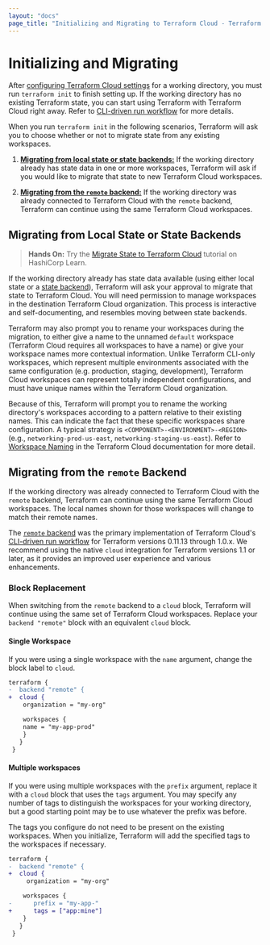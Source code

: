 ```yaml
---
layout: "docs"
page_title: "Initializing and Migrating to Terraform Cloud - Terraform CLI"
---
```


# Initializing and Migrating

After [configuring Terraform Cloud settings](/docs/cli/cloud/settings.html) for a working directory, you must run `terraform init` to finish setting up. If the working directory has no existing Terraform state, you can start using Terraform with Terraform Cloud right away. Refer to [CLI-driven run workflow](/docs/cloud/run/cli.html) for more details.

When you run `terraform init` in the following scenarios, Terraform will ask you to choose whether or not to migrate state from any existing workspaces.

1. [**Migrating from local state or state backends:**](#migrating-from-local-state-or-state-backends) If the working directory already has state data in one or more workspaces, Terraform will ask if you would like to migrate that state to new Terraform Cloud workspaces.

2. [**Migrating from the `remote` backend:**](#migrating-from-the-remote-backend) If the working directory was already connected to Terraform Cloud with the `remote` backend, Terraform can continue using the same Terraform Cloud workspaces.

## Migrating from Local State or State Backends

> **Hands On:** Try the [Migrate State to Terraform Cloud](https://learn.hashicorp.com/tutorials/terraform/cloud-migrate) tutorial on HashiCorp Learn.

If the working directory already has state data available (using either local state or a [state
backend](/docs/language/settings/backends/index.html)), Terraform will ask your approval to migrate
that state to Terraform Cloud. You will need permission to manage workspaces in the destination Terraform Cloud organization. This process is interactive and self-documenting, and resembles
moving between state backends.

Terraform may also prompt you to rename your workspaces during the migration, to either give a name to
the unnamed `default` workspace (Terraform Cloud requires all workspaces to have a name) or give
your workspace names more contextual information. Unlike Terraform CLI-only workspaces, which represent
multiple environments associated with the same configuration (e.g. production, staging, development),
Terraform Cloud workspaces can represent totally independent configurations, and must have unique names within the Terraform Cloud organization.

Because of this, Terraform will prompt you to rename the working directory's workspaces
according to a pattern relative to their existing names. This can indicate the fact that these specific workspaces share configuration. A typical strategy is
`<COMPONENT>-<ENVIRONMENT>-<REGION>` (e.g.,  `networking-prod-us-east`,
`networking-staging-us-east`). Refer to [Workspace
Naming](/docs/cloud/workspaces/naming.html) in the Terraform Cloud documentation for more detail.

## Migrating from the `remote` Backend

If the working directory was already connected to Terraform Cloud with the `remote` backend, Terraform can continue using the same Terraform Cloud workspaces. The local names shown for those workspaces will change to match their remote names.

The [`remote` backend](/docs/language/settings/backends/remote.html) was the primary implementation of Terraform Cloud's [CLI-driven run workflow](/docs/cloud/run/cli.html) for Terraform versions 0.11.13 through 1.0.x. We recommend using the native `cloud` integration for Terraform versions 1.1 or later, as it provides an improved user experience and various enhancements.

### Block Replacement

When switching from the `remote` backend to a `cloud` block, Terraform will continue using the same
set of Terraform Cloud workspaces. Replace your `backend "remote"` block with an equivalent `cloud`
block.

#### Single Workspace

If you were using a single workspace with the `name` argument, change the block
  label to `cloud`.

```diff
terraform {
-  backend "remote" {
+  cloud {
    organization = "my-org"

    workspaces {
    name = "my-app-prod"
    }
   }
 }
```

#### Multiple workspaces

If you were using multiple workspaces with the `prefix` argument, replace it with a `cloud` block that uses the `tags` argument. You may specify any number of tags to distinguish the workspaces for your working directory, but a good starting point may be to use whatever the prefix was before.

The tags you configure do not need to be present on the existing workspaces. When you initialize, Terraform will add the specified tags to the workspaces if necessary.

```diff
terraform {
-  backend "remote" {
+  cloud {
     organization = "my-org"

    workspaces {
-      prefix = "my-app-"
+      tags = ["app:mine"]
    }
   }
 }
```
